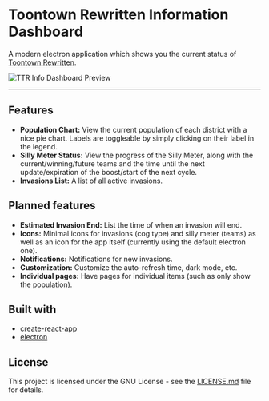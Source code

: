 # Toontown Rewritten Information Dashboard

A modern electron application which shows you the current status of [Toontown Rewritten](https://toon.town).

![TTR Info Dashboard Preview](https://files.catbox.moe/lbrzcs.png)

---

## Features

- **Population Chart:** View the current population of each district with a nice pie chart. Labels are toggleable by simply clicking on their label in the legend.
- **Silly Meter Status:** View the progress of the Silly Meter, along with the current/winning/future teams and the time until the next update/expiration of the boost/start of the next cycle.
- **Invasions List:** A list of all active invasions.

## Planned features

- **Estimated Invasion End:** List the time of when an invasion will end.
- **Icons:** Minimal icons for invasions (cog type) and silly meter (teams) as well as an icon for the app itself (currently using the default electron one).
- **Notifications:** Notifications for new invasions.
- **Customization:** Customize the auto-refresh time, dark mode, etc.
- **Individual pages:** Have pages for individual items (such as only show the population).

## Built with

- [create-react-app](https://github.com/facebookincubator/create-react-app)
- [electron](https://github.com/electron/electron)

## License

This project is licensed under the GNU License - see the [LICENSE.md](https://github.com/darkhappy/ttrinfo-app/blob/master/LICENSE) file for details.
